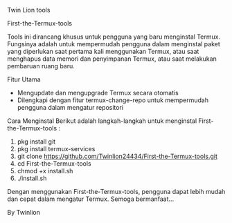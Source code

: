 Twin Lion tools

First-the-Termux-tools 

Tools ini dirancang khusus untuk pengguna yang baru menginstal Termux. 
Fungsinya adalah untuk mempermudah pengguna dalam menginstal paket yang diperlukan saat pertama kali menggunakan Termux, atau saat menghapus data memori dan penyimpanan Termux, atau saat melakukan pembaruan ruang baru.

Fitur Utama
- Mengupdate dan mengupgrade Termux secara otomatis
- Dilengkapi dengan fitur termux-change-repo untuk mempermudah pengguna dalam mengatur repositori

Cara Menginstal
Berikut adalah langkah-langkah untuk menginstal First-the-Termux-tools :

1. pkg install git
2. pkg install termux-services
3. git clone https://github.com/Twinlion24434/First-the-Termux-tools.git
4. cd First-the-Termux-tools
5. chmod +x install.sh
6. ./install.sh

Dengan menggunakan First-the-Termux-tools, pengguna dapat lebih mudah dan cepat dalam mengatur Termux. 
Semoga bermanfaat...

By Twinlion




